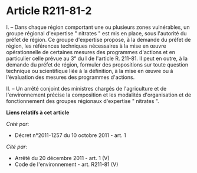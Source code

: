 # Article R211-81-2

I. – Dans chaque région comportant une ou plusieurs zones vulnérables, un groupe régional d'expertise " nitrates " est mis en
place, sous l'autorité du préfet de région. Ce groupe d'expertise propose, à la demande du préfet de région, les références
techniques nécessaires à la mise en œuvre opérationnelle de certaines mesures des programmes d'actions et en particulier
celle prévue au 3° du I de l'article R. 211-81. Il peut en outre, à la demande du préfet de région, formuler des propositions
sur toute question technique ou scientifique liée à la définition, à la mise en œuvre ou à l'évaluation des mesures des
programmes d'actions.

II. – Un arrêté conjoint des ministres chargés de l'agriculture et de l'environnement précise la composition et les modalités
d'organisation et de fonctionnement des groupes régionaux d'expertise " nitrates ".

**Liens relatifs à cet article**

_Créé par_:

  - Décret n°2011-1257 du 10 octobre 2011 - art. 1

_Cité par_:

  - Arrêté du 20 décembre 2011 - art. 1 (V)
  - Code de l'environnement - art. R211-81 (V)
